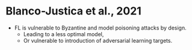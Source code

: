 # Blanco-Justica et al., 2021

* FL is vulnerable to Byzantine and model poisoning attacks by design.
    * Leading to a less optimal model,
    * Or vulnerable to introduction of adversarial learning targets.
